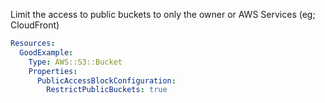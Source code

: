 
Limit the access to public buckets to only the owner or AWS Services (eg; CloudFront)

```yaml
Resources:
  GoodExample:
    Type: AWS::S3::Bucket
    Properties:
      PublicAccessBlockConfiguration:
        RestrictPublicBuckets: true
```


